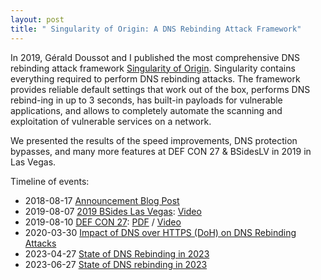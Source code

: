 ```yaml
---
layout: post
title: " Singularity of Origin: A DNS Rebinding Attack Framework"
---
```


In 2019, Gérald Doussot and I published the most comprehensive DNS rebinding attack framework [Singularity of Origin](https://github.com/nccgroup/singularity).
Singularity contains everything required to perform DNS rebinding attacks.
The framework provides reliable default settings that work out of the box, performs DNS rebind-ing in up to 3 seconds, has built-in payloads for vulnerable applications, and allows to completely automate the scanning and exploitation of vulnerable services on a network.

We presented the results of the speed improvements, DNS protection bypasses, and many more features at DEF CON 27 & BSidesLV in 2019 in Las Vegas.

Timeline of events:

- 2018-08-17 [Announcement Blog Post](https://github.com/nccgroup/singularity/wiki/%5BAnnouncement-Blog-Post%5D--Singularity-of-Origin:-A-DNS-Rebinding-Attack-Framework)
- 2019-08-07 [2019 BSides Las Vegas](https://archive.bsideslv.org/2019/speakers/roger-meyer/): [Video](https://youtu.be/E9ceA3vucEU)
- 2019-08-10 [DEF CON 27](https://defcon.org/html/defcon-27/dc-27-speakers.html#Doussot): [PDF](https://media.defcon.org/DEF%20CON%2027/DEF%20CON%2027%20presentations/DEFCON-27-Gerald-Doussot-Roger-Meyer-State-of-DNS-Rebinding-Attack-and-Prevention-Techniques-and-the-Singularity-of-Origin.pdf) / [Video](https://youtu.be/y9-0lICNjOQ)
- 2020-03-30 [Impact of DNS over HTTPS (DoH) on DNS Rebinding Attacks](https://research.nccgroup.com/2020/03/30/impact-of-dns-over-https-doh-on-dns-rebinding-attacks/)
- 2023-04-27 [State of DNS Rebinding in 2023](https://www.nccgroup.com/us/research-blog/state-of-dns-rebinding-in-2023/)
- 2023-06-27 [State of DNS rebinding in 2023](https://blog.apnic.net/2023/06/27/state-of-dns-rebinding-in-2023/)

